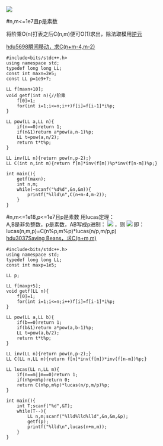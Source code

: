 <img src="http://latex.codecogs.com/svg.latex?C(n,m)=\frac{n!}{m!(n-m)!}">

#n,m<=1e7且p是素数

将阶乘O(n)打表之后C(n,m)便可O(1)求出，除法取模用[逆元](https://github.com/poluner/blog/blob/master/acm/number-theory/%E4%B9%98%E6%B3%95%E9%80%86%E5%85%83.md)

[hdu5698瞬间移动，求C(n+m-4,m-2)](http://acm.hdu.edu.cn/showproblem.php?pid=5698)

```
#include<bits/stdc++.h>
using namespace std;
typedef long long LL;
const int maxn=2e5;
const LL p=1e9+7;

LL f[maxn+10];
void getf(int n){//阶乘
    f[0]=1;
    for(int i=1;i<=n;i++)f[i]=f[i-1]*i%p;
}

LL pow(LL a,LL n){
    if(n==0)return 1;
    if(n&1)return a*pow(a,n-1)%p;
    LL t=pow(a,n/2);
    return t*t%p;
}

LL inv(LL n){return pow(n,p-2);}
LL C(int n,int m){return f[n]*inv(f[m])%p*inv(f[n-m])%p;}

int main(){
    getf(maxn);
    int n,m;
    while(~scanf("%d%d",&n,&m)){
        printf("%lld\n",C(n+m-4,m-2));
    }
}
```
#n,m<=1e18,p<=1e7且p是素数
用lucas定理：  
A,B是非负整数，p是素数，AB写成p进制：
<img src="http://latex.codecogs.com/svg.latex?A=a_na_{n-1}...a_0,B=b_nb_{n-1}...b_0">
，则
<img src="http://latex.codecogs.com/svg.latex?C(A,B)\%p=C(a_n,b_n)*C(a_{n-1},b_{n-1})*...*C(a_0,b_0)\%p">
即：lucas(n,m,p)=C(n%p,m%p)*lucas(n/p,m/p,p)  
[hdu3037Saving Beans，求C(n+m,m)](http://acm.hdu.edu.cn/showproblem.php?pid=3037)  
```
#include<bits/stdc++.h>
using namespace std;
typedef long long LL;
const int maxp=1e5;

LL p;

LL f[maxp+5];
void getf(LL n){
    f[0]=1;
    for(int i=1;i<=n;i++)f[i]=f[i-1]*i%p;
}

LL pow(LL a,LL b){
    if(b==0)return 1;
    if(b&1)return a*pow(a,b-1)%p;
    LL t=pow(a,b/2);
    return t*t%p;
}

LL inv(LL n){return pow(n,p-2);}
LL C(LL n,LL m){return f[n]*inv(f[m])*inv(f[n-m])%p;}

LL lucas(LL n,LL m){
    if(n==m||m==0)return 1;
    if(n%p<m%p)return 0;
    return C(n%p,m%p)*lucas(n/p,m/p)%p;
}

int main(){
    int T;scanf("%d",&T);
    while(T--){
        LL n,m;scanf("%lld%lld%lld",&n,&m,&p);
        getf(p);
        printf("%lld\n",lucas(n+m,m));
    }
}
```
